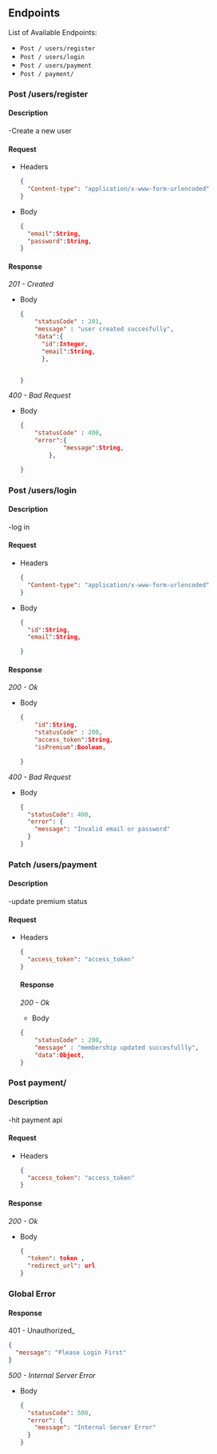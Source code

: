## Endpoints

List of Available Endpoints:

- `Post / users/register`
- `Post / users/login`
- `Post / users/payment`
- `Post / payment/`

### Post /users/register

#### Description

-Create a new user

#### Request

- Headers
  ```json
  {
    "Content-type": "application/x-www-form-urlencoded"
  }
  ```
- Body
  ```json
  {
    "email":String,
    "password":String,
  }
  ```

#### Response

_201 - Created_

- Body

  ```json
  {
      "statusCode" : 201,
      "message" : "user created succesfully",
      "data":{
        "id":Integer,
        "email":String,
        },


  }
  ```

_400 - Bad Request_

- Body

  ```json
  {
      "statusCode" : 400,
      "error":{
              "message":String,
          },

  }
  ```

### Post /users/login

#### Description

-log in

#### Request

- Headers
  ```json
  {
    "Content-type": "application/x-www-form-urlencoded"
  }
  ```
- Body

  ```json
  {
    "id":String,
    "email":String,

  }
  ```

#### Response

_200 - Ok_

- Body

  ```json
  {
      "id":String,
      "statusCode" : 200,
      "access_token":String,
      "isPremium":Boolean,

  }
  ```

_400 - Bad Request_

- Body

  ```json
  {
    "statusCode": 400,
    "error": {
      "message": "Invalid email or password"
    }
  }
  ```

### Patch /users/payment

#### Description

-update premium status

#### Request

- Headers

  ```json
  {
    "access_token": "access_token"
  }
  ```

  #### Response

  _200 - Ok_

  - Body

  ```json
  {
      "statusCode" : 200,
      "message" : "membership updated succesfullly",
      "data":Object,
  }
  ```

### Post payment/

#### Description

-hit payment api

#### Request

- Headers

  ```json
  {
    "access_token": "access_token"
  }
  ```

#### Response

_200 - Ok_

- Body

  ```json
  {
    "token": token ,
    "redirect_url": url
  }
  ```

### Global Error

#### Response

401 - Unauthorized\_

```json
{
  "message": "Please Login First"
}
```

_500 - Internal Server Error_

- Body

  ```json
  {
    "statusCode": 500,
    "error": {
      "message": "Internal Server Error"
    }
  }
  ```
